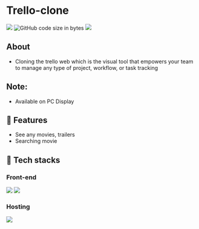 # Trello-clone
<img src="https://img.shields.io/github/issues/anhduy1202/Not-Reddit"/> ![GitHub code size in bytes](https://img.shields.io/github/languages/code-size/anhduy1202/Not-Reddit) <img src="https://img.shields.io/github/license/anhduy1202/Not-Reddit"/>

## About
* Cloning the trello web which is the visual tool that empowers your team to manage any type of project, workflow, or task tracking

## Note:
* Available on PC Display

## 🤖 Features
* See any movies, trailers
* Searching movie

## 🤖 Tech stacks
### Front-end
<img src="https://img.shields.io/badge/javascript-%23323330.svg?style=for-the-badge&logo=javascript&logoColor=%23F7DF1E" > <img src="https://img.shields.io/badge/react-%2320232a.svg?style=for-the-badge&logo=react&logoColor=%2361DAFB" >

### Hosting
<img src="https://img.shields.io/badge/vercel-%23000000.svg?style=for-the-badge&logo=vercel&logoColor=white" >
